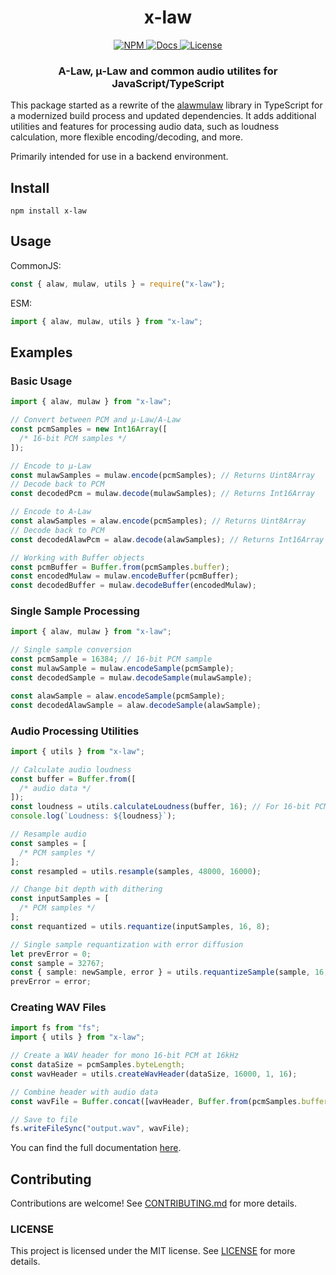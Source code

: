 <p align="center">
  <h1 align="center">x-law</h1>
  <p align="center">
    <a href="https://www.npmjs.com/package/x-law">
      <img src="https://img.shields.io/npm/v/x-law.svg" alt="NPM" />
    </a>
    <a href="https://nitodeco.github.io/xlaw/">
      <img src="https://img.shields.io/badge/docs-online-blue.svg" alt="Docs" />
    </a>
    <a href="https://github.com/nitodeco/xlaw/blob/main/LICENSE">
      <img src="https://img.shields.io/badge/license-MIT-green.svg" alt="License" />
    </a>
  </p>
  <h3 align="center">
    A-Law, μ-Law and common audio utilites for JavaScript/TypeScript
  </h3>
</p>

This package started as a rewrite of the [alawmulaw](https://github.com/rochars/alawmulaw) library in TypeScript for a modernized build process and updated dependencies. It adds additional utilities and features for processing audio data, such as loudness calculation, more flexible encoding/decoding, and more.

Primarily intended for use in a backend environment.

## Install

```
npm install x-law
```

## Usage

CommonJS:

```javascript
const { alaw, mulaw, utils } = require("x-law");
```

ESM:

```javascript
import { alaw, mulaw, utils } from "x-law";
```

## Examples

### Basic Usage

```typescript
import { alaw, mulaw } from "x-law";

// Convert between PCM and μ-Law/A-Law
const pcmSamples = new Int16Array([
  /* 16-bit PCM samples */
]);

// Encode to μ-Law
const mulawSamples = mulaw.encode(pcmSamples); // Returns Uint8Array
// Decode back to PCM
const decodedPcm = mulaw.decode(mulawSamples); // Returns Int16Array

// Encode to A-Law
const alawSamples = alaw.encode(pcmSamples); // Returns Uint8Array
// Decode back to PCM
const decodedAlawPcm = alaw.decode(alawSamples); // Returns Int16Array

// Working with Buffer objects
const pcmBuffer = Buffer.from(pcmSamples.buffer);
const encodedMulaw = mulaw.encodeBuffer(pcmBuffer);
const decodedBuffer = mulaw.decodeBuffer(encodedMulaw);
```

### Single Sample Processing

```typescript
import { alaw, mulaw } from "x-law";

// Single sample conversion
const pcmSample = 16384; // 16-bit PCM sample
const mulawSample = mulaw.encodeSample(pcmSample);
const decodedSample = mulaw.decodeSample(mulawSample);

const alawSample = alaw.encodeSample(pcmSample);
const decodedAlawSample = alaw.decodeSample(alawSample);
```

### Audio Processing Utilities

```typescript
import { utils } from "x-law";

// Calculate audio loudness
const buffer = Buffer.from([
  /* audio data */
]);
const loudness = utils.calculateLoudness(buffer, 16); // For 16-bit PCM
console.log(`Loudness: ${loudness}`);

// Resample audio
const samples = [
  /* PCM samples */
];
const resampled = utils.resample(samples, 48000, 16000);

// Change bit depth with dithering
const inputSamples = [
  /* PCM samples */
];
const requantized = utils.requantize(inputSamples, 16, 8);

// Single sample requantization with error diffusion
let prevError = 0;
const sample = 32767;
const { sample: newSample, error } = utils.requantizeSample(sample, 16, 8, prevError);
prevError = error;
```

### Creating WAV Files

```typescript
import fs from "fs";
import { utils } from "x-law";

// Create a WAV header for mono 16-bit PCM at 16kHz
const dataSize = pcmSamples.byteLength;
const wavHeader = utils.createWavHeader(dataSize, 16000, 1, 16);

// Combine header with audio data
const wavFile = Buffer.concat([wavHeader, Buffer.from(pcmSamples.buffer)]);

// Save to file
fs.writeFileSync("output.wav", wavFile);
```

You can find the full documentation [here](https://nitodeco.github.io/xlaw/).

## Contributing

Contributions are welcome! See [CONTRIBUTING.md](CONTRIBUTING.md) for more details.

### LICENSE

This project is licensed under the MIT license. See [LICENSE](LICENSE) for more details.
